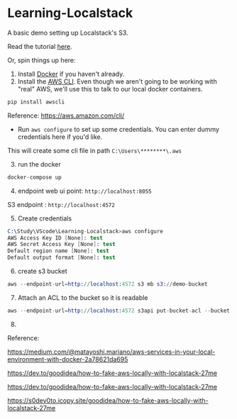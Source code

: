 # Learning-Localstack

A basic demo setting up Localstack's S3.

Read the tutorial [here](https://dev.to/goodidea/how-to-fake-aws-locally-with-localstack-27me).

Or, spin things up here:

1. Install [Docker](https://docs.docker.com/install/) if you haven't already.
2. Install the [AWS CLI](https://aws.amazon.com/cli/). Even though we aren't going to be working with "real" AWS, we'll use this to talk to our local docker containers.

```s
pip install awscli
```
Reference: https://aws.amazon.com/cli/
  - Run `aws configure` to set up some credentials. You can enter dummy credentials here if you'd like.

This will create some cli file in path `C:\Users\********\.aws`

3. run the docker
```s
docker-compose up
```

4.  endpoint 
web ui point: `http://localhost:8055`

S3 endpoint : `http://localhost:4572`


5. Create credentials

```s
C:\Study\VScode\Learning-Localstack>aws configure
AWS Access Key ID [None]: test
AWS Secret Access Key [None]: test
Default region name [None]: test
Default output format [None]: test
```

6. create s3 bucket

```s
aws --endpoint-url=http://localhost:4572 s3 mb s3://demo-bucket
```

7. Attach an ACL to the bucket so it is readable
```s
aws --endpoint-url=http://localhost:4572 s3api put-bucket-acl --bucket demo-bucket --acl public-read
```

8.

Reference: 

https://medium.com/@matayoshi.mariano/aws-services-in-your-local-environment-with-docker-2a78621da695

https://dev.to/goodidea/how-to-fake-aws-locally-with-localstack-27me


https://dev.to/goodidea/how-to-fake-aws-locally-with-localstack-27me


https://s0dev0to.icopy.site/goodidea/how-to-fake-aws-locally-with-localstack-27me

<!-- 3. Copy the contents of `.env.example` into a new `.env` file. 

4. Initialize Localstack: `npm run localstack:init`.
  - This will create a new container, then stream the logs as it is setting up. It will start with `Waiting for all LocalStack services to be ready`. After a few moments, you'll see a final `Ready`. When you do, press Ctrl+C to exit the logs.
5. Configure the bucket: run `npm run localstack:config`
  - *Note: If you used a different BUCKET_NAME in your `.env` file, make sure to change the instances of `demo_bucket` in the `localstack:config` script in package.json to match.*.

Upload the test file:

`npm run test-upload` -->